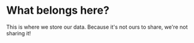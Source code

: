# What belongs here?

This is where we store our data. Because it's not ours to share, we're not sharing it!